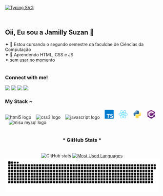 [![Typing SVG](https://readme-typing-svg.herokuapp.com/?color=f6418a&size=35&center=true&vCenter=true&width=1000&lines=%E2%8A%B9+Welcome+to+my+profile!+%CB%99%E1%B5%95%CB%99+%E2%8A%B9+)](https://git.io/typing-svg)

<img align="center" alt="" src="./src/header-gif.gif">


## Oii, Eu sou a Jamilly Suzan 👋

✦ 🔭 Estou cursando o segundo semestre da faculdae de Ciências da Computação 
<br>
✦ 🌱 Aprendendo HTML, CSS e JS
<br>
✦     sem usar no momento

#


<h3 align="left">Connect with me!</h3>

<div> 
  <a href="https://instagram.com/misukzj" target="_blank"><img src="https://img.shields.io/badge/-Instagram-%23E4405F?style=for-the-badge&logo=instagram&logoColor=white" target="_blank"></a>
 <a href="https://discord.gg/misukk" target="_blank"><img src="https://img.shields.io/badge/Discord-7289DA?style=for-the-badge&logo=discord&logoColor=white" target="_blank"></a> 
  <a href = "mailto:jamillysuzan26@gmail.com"><img src="https://img.shields.io/badge/-Gmail-%23333?style=for-the-badge&logo=gmail&logoColor=white" target="_blank"></a>
  <a href = "https://wa.me/5565996887836" target="_blank"><img src="https://img.shields.io/badge/WhatsApp-25D366?style=for-the-badge&logo=whatsapp&logoColor=white" target="_blank"></a>
</div>

<h3 align="left">My Stack ~</h3>

<div align="left">
  <img src="https://cdn.jsdelivr.net/gh/devicons/devicon/icons/html5/html5-original.svg" height="30" alt="html5 logo"  />
  <img width="8" />
  <img src="https://cdn.jsdelivr.net/gh/devicons/devicon/icons/css3/css3-original.svg" height="30" alt="css3 logo"  />
  <img width="8" />
  <img src="https://cdn.jsdelivr.net/gh/devicons/devicon/icons/javascript/javascript-plain.svg" height="30" alt="javascript logo"  />
  <img width="8" />
   <img src="https://raw.githubusercontent.com/devicons/devicon/master/icons/typescript/typescript-plain.svg" height="30" alt="typescript logo"  />
  <img width="8" />
  <img src="https://raw.githubusercontent.com/devicons/devicon/master/icons/react/react-original.svg" height="30" alt="react logo"  />
  <img width="8" />
   <img src="https://raw.githubusercontent.com/devicons/devicon/master/icons/python/python-original.svg" height="30" alt="react logo"  />
  <img width="8" />
  <img src="https://raw.githubusercontent.com/devicons/devicon/master/icons/csharp/csharp-original.svg" height="30" alt="spring logo"  />
  <img width="8" />
  <img src="https://cdn.jsdelivr.net/gh/devicons/devicon/icons/mysql/mysql-original.svg" height="30" alt=" misu mysql logo"  />
  <img width="8" />
</div>


#
<div style="text-align: center;" align="center">
  <h3>* GitHub Stats *</h3>
  <br>
   <img src="https://github-readme-stats-git-masterrstaa-rickstaa.vercel.app/api?username=misukz&hide_title=false&show_icons=true&include_all_commits=false&count_private=true&line_height=25&hide=issues&theme=radical" alt="GitHub stats">

  <a href="https://github.com/misukz/github-readme-stats">
    <img src="https://github-readme-stats-git-masterrstaa-rickstaa.vercel.app/api/top-langs/?username=misukz&line_height=10&card_width=290&layout=compact&hide_title=false&count_private=true&langs_count=4&show_icons=true&count_private=true&theme=radical" alt="Most Used Languages">
  </a>
</div>

<picture align="center">
  <source media="(prefers-color-scheme: dark)" srcset="https://raw.githubusercontent.com/misukz/misukz/output/github-contribution-grid-snake-dark.svg">
  <source media="(prefers-color-scheme: light)" srcset="https://raw.githubusercontent.com/misukz/misukz/output/github-contribution-grid-snake-dark.svg">
  <img align="center" alt="github contribution grid snake animation" src="https://raw.githubusercontent.com/misukz/misukz/output/github-contribution-grid-snake.svg">
</picture>

